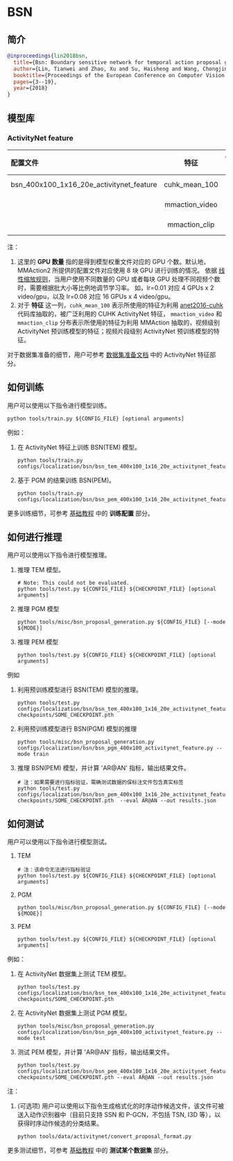 # BSN

## 简介

<!-- [ALGORITHM] -->

```BibTeX
@inproceedings{lin2018bsn,
  title={Bsn: Boundary sensitive network for temporal action proposal generation},
  author={Lin, Tianwei and Zhao, Xu and Su, Haisheng and Wang, Chongjing and Yang, Ming},
  booktitle={Proceedings of the European Conference on Computer Vision (ECCV)},
  pages={3--19},
  year={2018}
}
```

## 模型库

### ActivityNet feature

| 配置文件                                     |       特征       | GPU 数量 | 预训练  | AR@100 |  AUC  |  GPU 显存占用 (M)   |       迭代时间 (s)        |                                                                                                                                                                                   ckpt                                                                                                                                                                                    |                                                                                                                                                                 log                                                                                                                                                                 |                                                                                                                                                                       json                                                                                                                                                                       |
| :--------------------------------------- | :------------: | :----: | :--: | :----: | :---: | :-------------: | :-------------------: | :-----------------------------------------------------------------------------------------------------------------------------------------------------------------------------------------------------------------------------------------------------------------------------------------------------------------------------------------------------------------------: | :---------------------------------------------------------------------------------------------------------------------------------------------------------------------------------------------------------------------------------------------------------------------------------------------------------------------------------: | :----------------------------------------------------------------------------------------------------------------------------------------------------------------------------------------------------------------------------------------------------------------------------------------------------------------------------------------------: |
| bsn_400x100_1x16_20e_activitynet_feature | cuhk_mean_100  |   1    | None | 74.66  | 66.45 | 41(TEM)+25(PEM) | 0.074(TEM)+0.036(PEM) | [ckpt_tem](https://download.openmmlab.com/mmaction/localization/bsn/bsn_tem_400x100_1x16_20e_activitynet_feature/bsn_tem_400x100_1x16_20e_activitynet_feature_20200619-cd6accc3.pth) [ckpt_pem](https://download.openmmlab.com/mmaction/localization/bsn/bsn_pem_400x100_1x16_20e_activitynet_feature/bsn_pem_400x100_1x16_20e_activitynet_feature_20210203-1c27763d.pth) | [log_tem](https://download.openmmlab.com/mmaction/localization/bsn/bsn_tem_400x100_1x16_20e_activitynet_feature/bsn_tem_400x100_1x16_20e_activitynet_feature.log) [log_pem](https://download.openmmlab.com/mmaction/localization/bsn/bsn_pem_400x100_1x16_20e_activitynet_feature/bsn_pem_400x100_1x16_20e_activitynet_feature.log) | [json_tem](https://download.openmmlab.com/mmaction/localization/bsn/bsn_tem_400x100_1x16_20e_activitynet_feature/bsn_tem_400x100_1x16_20e_activitynet_feature.log.json)  [json_pem](https://download.openmmlab.com/mmaction/localization/bsn/bsn_pem_400x100_1x16_20e_activitynet_feature/bsn_pem_400x100_1x16_20e_activitynet_feature.log.json) |
|                                          | mmaction_video |   1    | None | 74.93  | 66.74 | 41(TEM)+25(PEM) | 0.074(TEM)+0.036(PEM) |           [ckpt_tem](https://download.openmmlab.com/mmaction/localization/bsn/bsn_tem_400x100_1x16_20e_mmaction_video/bsn_tem_400x100_1x16_20e_mmaction_video_20200809-ad6ec626.pth) [ckpt_pem](https://download.openmmlab.com/mmaction/localization/bsn/bsn_pem_400x100_1x16_20e_mmaction_video/bsn_pem_400x100_1x16_20e_mmaction_video_20200809-aa861b26.pth)           |  [log_tem](https://download.openmmlab.com/mmaction/localization/bsn/bsn_tem_400x100_1x16_20e_mmaction_video/bsn_tem_400x100_1x16_20e_mmaction_video_20200809.log) [log_pem](https://download.openmmlab.com/mmaction/localization/bsn/bsn_pem_400x100_1x16_20e_mmaction_video/bsn_pem_400x100_1x16_20e_mmaction_video_20200809.log)  |      [json_tem](https://download.openmmlab.com/mmaction/localization/bsn/bsn_tem_400x100_1x16_20e_mmaction_video/bsn_tem_400x100_1x16_20e_mmaction_video_20200809.json) [json_pem](https://download.openmmlab.com/mmaction/localization/bsn/bsn_pem_400x100_1x16_20e_mmaction_video/bsn_pem_400x100_1x16_20e_mmaction_video_20200809.json)       |
|                                          | mmaction_clip  |   1    | None | 75.19  | 66.81 | 41(TEM)+25(PEM) | 0.074(TEM)+0.036(PEM) |             [ckpt_tem](https://download.openmmlab.com/mmaction/localization/bsn/bsn_tem_400x100_1x16_20e_mmaction_clip/bsn_tem_400x100_1x16_20e_mmaction_clip_20200809-0a563554.pth) [ckpt_pem](https://download.openmmlab.com/mmaction/localization/bsn/bsn_pem_400x100_1x16_20e_mmaction_clip/bsn_pem_400x100_1x16_20e_mmaction_clip_20200809-e32f61e6.pth)             |    [log_tem](https://download.openmmlab.com/mmaction/localization/bsn/bsn_tem_400x100_1x16_20e_mmaction_clip/bsn_tem_400x100_1x16_20e_mmaction_clip_20200809.log) [log_pem](https://download.openmmlab.com/mmaction/localization/bsn/bsn_pem_400x100_1x16_20e_mmaction_clip/bsn_pem_400x100_1x16_20e_mmaction_clip_20200809.log)    |        [json_tem](https://download.openmmlab.com/mmaction/localization/bsn/bsn_tem_400x100_1x16_20e_mmaction_clip/bsn_tem_400x100_1x16_20e_mmaction_clip_20200809.json) [json_pem](https://download.openmmlab.com/mmaction/localization/bsn/bsn_pem_400x100_1x16_20e_mmaction_clip/bsn_pem_400x100_1x16_20e_mmaction_clip_20200809.json)         |

注：

1. 这里的 **GPU 数量** 指的是得到模型权重文件对应的 GPU 个数。默认地，MMAction2 所提供的配置文件对应使用 8 块 GPU 进行训练的情况。
   依据 [线性缩放规则](https://arxiv.org/abs/1706.02677)，当用户使用不同数量的 GPU 或者每块 GPU 处理不同视频个数时，需要根据批大小等比例地调节学习率。
   如，lr=0.01 对应 4 GPUs x 2 video/gpu，以及 lr=0.08 对应 16 GPUs x 4 video/gpu。
2. 对于 **特征** 这一列，`cuhk_mean_100` 表示所使用的特征为利用 [anet2016-cuhk](https://github.com/yjxiong/anet2016-cuhk) 代码库抽取的，被广泛利用的 CUHK ActivityNet 特征，
   `mmaction_video` 和 `mmaction_clip` 分布表示所使用的特征为利用 MMAction 抽取的，视频级别 ActivityNet 预训练模型的特征；视频片段级别 ActivityNet 预训练模型的特征。

对于数据集准备的细节，用户可参考 [数据集准备文档](/docs_zh_CN/data_preparation.md) 中的 ActivityNet 特征部分。

## 如何训练

用户可以使用以下指令进行模型训练。

```shell
python tools/train.py ${CONFIG_FILE} [optional arguments]
```

例如：

1. 在 ActivityNet 特征上训练 BSN(TEM) 模型。

   ```shell
   python tools/train.py configs/localization/bsn/bsn_tem_400x100_1x16_20e_activitynet_feature.py
   ```

2. 基于 PGM 的结果训练 BSN(PEM)。

   ```shell
   python tools/train.py configs/localization/bsn/bsn_pem_400x100_1x16_20e_activitynet_feature.py
   ```

更多训练细节，可参考 [基础教程](/docs_zh_CN/getting_started.md#%E8%AE%AD%E7%BB%83%E9%85%8D%E7%BD%AE) 中的 **训练配置** 部分。

## 如何进行推理

用户可以使用以下指令进行模型推理。

1. 推理 TEM 模型。

   ```shell
   # Note: This could not be evaluated.
   python tools/test.py ${CONFIG_FILE} ${CHECKPOINT_FILE} [optional arguments]
   ```

2. 推理 PGM 模型

   ```shell
   python tools/misc/bsn_proposal_generation.py ${CONFIG_FILE} [--mode ${MODE}]
   ```

3. 推理 PEM 模型

   ```shell
   python tools/test.py ${CONFIG_FILE} ${CHECKPOINT_FILE} [optional arguments]
   ```

例如

1. 利用预训练模型进行 BSN(TEM) 模型的推理。

   ```shell
   python tools/test.py configs/localization/bsn/bsn_tem_400x100_1x16_20e_activitynet_feature.py checkpoints/SOME_CHECKPOINT.pth
   ```

2. 利用预训练模型进行 BSN(PGM) 模型的推理

   ```shell
   python tools/misc/bsn_proposal_generation.py configs/localization/bsn/bsn_pgm_400x100_activitynet_feature.py --mode train
   ```

3. 推理 BSN(PEM) 模型，并计算 'AR@AN' 指标，输出结果文件。

   ```shell
   # 注：如果需要进行指标验证，需确测试数据的保标注文件包含真实标签
   python tools/test.py configs/localization/bsn/bsn_pem_400x100_1x16_20e_activitynet_feature.py  checkpoints/SOME_CHECKPOINT.pth  --eval AR@AN --out results.json
   ```

## 如何测试

用户可以使用以下指令进行模型测试。

1. TEM

   ```shell
   # 注：该命令无法进行指标验证
   python tools/test.py ${CONFIG_FILE} ${CHECKPOINT_FILE} [optional arguments]
   ```

2. PGM

   ```shell
   python tools/misc/bsn_proposal_generation.py ${CONFIG_FILE} [--mode ${MODE}]
   ```

3. PEM

   ```shell
   python tools/test.py ${CONFIG_FILE} ${CHECKPOINT_FILE} [optional arguments]
   ```

例如：

1. 在 ActivityNet 数据集上测试 TEM 模型。

   ```shell
   python tools/test.py configs/localization/bsn/bsn_tem_400x100_1x16_20e_activitynet_feature.py checkpoints/SOME_CHECKPOINT.pth
   ```

2. 在 ActivityNet 数据集上测试 PGM 模型。

   ```shell
   python tools/misc/bsn_proposal_generation.py configs/localization/bsn/bsn_pgm_400x100_activitynet_feature.py --mode test
   ```

3. 测试 PEM 模型，并计算 'AR@AN' 指标，输出结果文件。

   ```shell
   python tools/test.py configs/localization/bsn/bsn_pem_400x100_1x16_20e_activitynet_feature.py checkpoints/SOME_CHECKPOINT.pth --eval AR@AN --out results.json
   ```

注：

1. (可选项) 用户可以使用以下指令生成格式化的时序动作候选文件，该文件可被送入动作识别器中（目前只支持 SSN 和 P-GCN，不包括 TSN, I3D 等），以获得时序动作候选的分类结果。

   ```shell
   python tools/data/activitynet/convert_proposal_format.py
   ```

更多测试细节，可参考 [基础教程](/docs_zh_CN/getting_started.md#%E6%B5%8B%E8%AF%95%E6%9F%90%E4%B8%AA%E6%95%B0%E6%8D%AE%E9%9B%86) 中的 **测试某个数据集** 部分。
